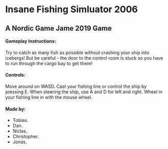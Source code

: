 
# Insane Fishing Simluator 2006
## A Nordic Game Jame 2019 Game


#### Gameplay Instructions:
Try to catch as many fish as possible without crashing your ship into icebergs!
But be careful - the door to the control room is stuck so you have to run through the cargo bay to get there!

#### Controls:
Move around on WASD.
Cast your fishing line or control the ship by pressing E.
When steering the ship, use A and D for left and right.
Wheel in your fishing line in with the mouse wheel.


#### Made by:
- Tobias.
- Dan.
- Niclas.
- Christopher.
- Jonas.
